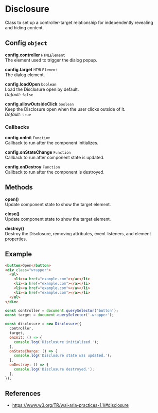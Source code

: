 Disclosure
==========

Class to set up a controller-target relationship for independently revealing and 
hiding content.

## Config `object`

**config.controller** `HTMLElement`  
The element used to trigger the dialog popup.

**config.target** `HTMLElement`  
The dialog element.

**config.loadOpen** `boolean`  
Load the Disclosure open by default.  
_Default:_ `false`

**config.allowOutsideClick** `boolean`  
Keep the Disclosure open when the user clicks outside of it.  
_Default:_ `true`

### Callbacks

**config.onInit** `Function`  
Callback to run after the component initializes.

**config.onStateChange** `Function`  
Callback to run after component state is updated.

**config.onDestroy** `Function`  
Callback to run after the component is destroyed.

## Methods

**open()**  
Update component state to show the target element.

**close()**  
Update component state to show the target element.

**destroy()**  
Destroy the Disclosure, removing attributes, event listeners, and element 
properties.

## Example

```html
<button>Open</button>
<div class="wrapper">
  <ul>
    <li><a href="example.com"></a></li>
    <li><a href="example.com"></a></li>
    <li><a href="example.com"></a></li>
    <li><a href="example.com"></a></li>
  </ul>
</div>
```

```javascript
const controller = document.querySelector('button');
const target = document.querySelector('.wrapper');

const disclosure = new Disclosure({ 
  controller, 
  target,
  onInit: () => {
    console.log('Disclosure initialized.');
  },
  onStateChange: () => {
    console.log('Disclosure state was updated.');
  },
  onDestroy: () => {
    console.log('Disclosure destroyed.');
  }, 
});
```

## References

- https://www.w3.org/TR/wai-aria-practices-1.1/#disclosure
